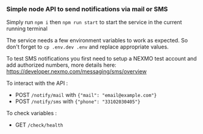 ### Simple node API to send notifications via mail or SMS

Simply run `npm i` then `npm run start` to start the service in the current running terminal

The service needs a few environment variables to work as expected. So don't forget to `cp .env.dev .env` and replace appropriate values.

To test SMS notifications you first need to setup a NEXMO test account and add authorized numbers, more details here: https://developer.nexmo.com/messaging/sms/overview

To interact with the API :
* POST `/notify/mail` with `{"mail": "email@example.com"}`
* POST `/notify/sms` with `{"phone": "33102030405"}` 

To check variables :

* GET `/check/health`